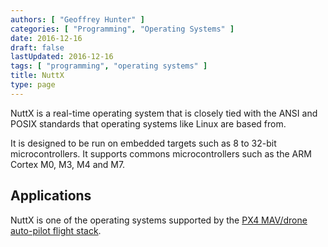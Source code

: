 ```yaml
---
authors: [ "Geoffrey Hunter" ]
categories: [ "Programming", "Operating Systems" ]
date: 2016-12-16
draft: false
lastUpdated: 2016-12-16
tags: [ "programming", "operating systems" ]
title: NuttX
type: page
---
```


NuttX is a real-time operating system that is closely tied with the ANSI and POSIX standards that operating systems like Linux are based from.

It is designed to be run on embedded targets such as 8 to 32-bit microcontrollers. It supports commons microcontrollers such as the ARM Cortex M0, M3, M4 and M7.

## Applications

NuttX is one of the operating systems supported by the [PX4 MAV/drone auto-pilot flight stack](https://github.com/PX4/Firmware).

